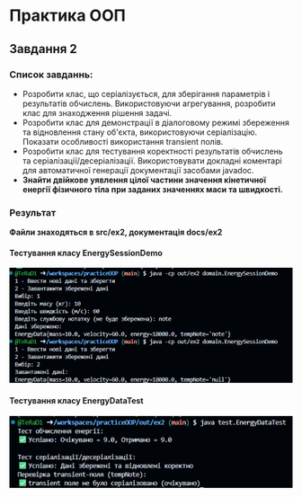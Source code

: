 # Практика ООП
## Завдання 2
### Список завданнь:
- Розробити клас, що серіалізується, для зберігання параметрів і результатів обчислень. Використовуючи агрегування, розробити клас для знаходження рішення задачі. 
- Розробити клас для демонстрації в діалоговому режимі збереження та відновлення стану об'єкта, використовуючи серіалізацію. Показати особливості використання transient полів. 
- Розробити клас для тестування коректності результатів обчислень та серіалізації/десеріалізації. Використовувати докладні коментарі для автоматичної генерації документації засобами javadoc.
- <b>Знайти двійкове уявлення цілої частини значення кінетичної енергії
фізичного тіла при заданих значеннях маси та швидкості.</b>

### Результат
<b>Файли знаходяться в src/ex2, документація docs/ex2</b>

#### Тестування класу EnergySessionDemo
![Session](images/ex2/TestSessionEx2.png)
#### Тестування класу EnergyDataTest
![Data](images/ex2/TestEx2.png)